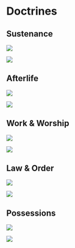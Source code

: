# Doctrines

## Sustenance

![](img/Sustenance%2012.png)

![](img/Sustenance%2034.png)

## Afterlife

![](img/Afterlife%2012.png)

![](img/Afterlife%2034.png)

## Work & Worship

![](img/Work%20and%20Worship%2012.png)

![](img/Work%20and%20Worship%2034.png)

## Law & Order

![](img/Law%20and%20Order%2012.png)

![](img/Law%20and%20Order%2034.png)

## Possessions

![](img/Possessions%2012.png)

![](img/Possessions%2034.png)